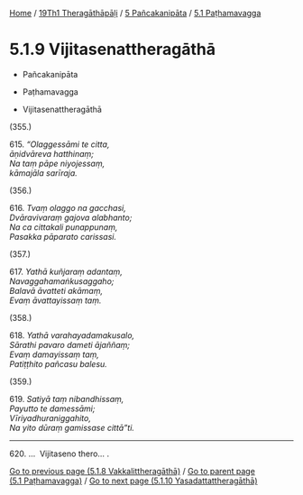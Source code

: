 
[Home](/) / [19Th1 Theragāthāpāḷi](../...md) / [5 Pañcakanipāta](...md) / [5.1 Paṭhamavagga](../19Th1/5/5.1.md)

# 5.1.9 Vijitasenattheragāthā

* Pañcakanipāta

* Paṭhamavagga

* Vijitasenattheragāthā

(355.)

615\. _“Olaggessāmi te citta,_  
_āṇidvāreva hatthinaṃ;_  
_Na taṃ pāpe niyojessaṃ,_  
_kāmajāla sarīraja._  


(356.)

616\. _Tvaṃ olaggo na gacchasi,_  
_Dvāravivaraṃ gajova alabhanto;_  
_Na ca cittakali punappunaṃ,_  
_Pasakka pāparato carissasi._  


(357.)

617\. _Yathā kuñjaraṃ adantaṃ,_  
_Navaggahamaṅkusaggaho;_  
_Balavā āvatteti akāmaṃ,_  
_Evaṃ āvattayissaṃ taṃ._  


(358.)

618\. _Yathā varahayadamakusalo,_  
_Sārathi pavaro dameti ājaññaṃ;_  
_Evaṃ damayissaṃ taṃ,_  
_Patiṭṭhito pañcasu balesu._  


(359.)

619\. _Satiyā taṃ nibandhissaṃ,_  
_Payutto te damessāmi;_  
_Vīriyadhuraniggahito,_  
_Na yito dūraṃ gamissase cittā”ti._  


---

620\. …  Vijitaseno thero… .



[Go to previous page (5.1.8 Vakkalittheragāthā)](5.1.8.md) / [Go to parent page (5.1 Paṭhamavagga)](../19Th1/5/5.1.md) / [Go to next page (5.1.10 Yasadattattheragāthā)](5.1.10.md)


